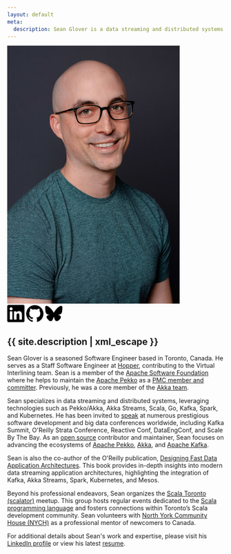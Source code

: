 ```yaml
---
layout: default
meta:
  description: Sean Glover is a data streaming and distributed systems Software Engineer living in Toronto.
---
```

<div class="about-header">
  <a href="/assets/sean_glover_headshot_2020.jpg"><img class="seglo" src="/assets/sean_glover_headshot_2020_sm.jpg" alt="Sean Glover" /></a>
  <br />
  <div class="social">
    <a href="https://linkedin.com/in/{{ site.linkedin_username }}" alt="LinkedIn"><img src="/assets/socials/linkedin.svg" width="40" height="40" /></a>
    <a href="https://github.com/{{ site.github_username }}" alt="GitHub"><img src="/assets/socials/github.svg" width="40" height="40" /></a>
    <a href="https://bsky.app/profile/{{ site.bluesky_username }}" alt="Bluesky"><img src="/assets/socials/bluesky.svg" width="40" height="40" /></a>
    <br />
  </div>
</div>
<div class="about-text">
<h2 class="headline">
{{ site.description | xml_escape }} 
</h2>
<p>
  Sean Glover is a seasoned Software Engineer based in Toronto, Canada. He serves as a Staff Software Engineer at 
  <a href="https://www.hopper.com">Hopper</a>, contributing to the Virtual Interlining team. 
  Sean is a member of the <a href="https://www.apache.org/foundation/members">Apache Software Foundation</a> 
  where he helps to maintain the <a href="https://pekko.apache.org/">Apache Pekko</a> as a 
  <a href="https://people.apache.org/phonebook.html?pmc=pekko">PMC member and committer</a>. 
  Previously, he was a core member of the 
  <a href="https://web.archive.org/web/20241002092518/https://akka.io/team/">Akka team</a>.
</p>

<p>
  Sean specializes in data streaming and distributed systems, leveraging technologies such as Pekko/Akka, Akka Streams, Scala, Go, Kafka, Spark, and Kubernetes. 
  He has been invited to <a href="/talks/">speak</a> at numerous prestigious software development and big data conferences worldwide, 
  including Kafka Summit, O'Reilly Strata Conference, Reactive Conf, DataEngConf, and Scale By The Bay. 
  As an <a href="/opensource/">open source</a> contributor and maintainer, Sean focuses on advancing the ecosystems of 
  <a href="https://pekko.apache.org/">Apache Pekko</a>, 
  <a href="https://akka.io/">Akka</a>, and 
  <a href="https://kafka.apache.org/">Apache Kafka</a>.
</p>

<p>
  Sean is also the co-author of the O'Reilly publication, 
  <a href="/assets/designing-fast-data-app-architectures.pdf">Designing Fast Data Application Architectures</a>. 
  This book provides in-depth insights into modern data streaming application architectures, highlighting the integration of Kafka, Akka Streams, Spark, Kubernetes, and Mesos.
</p>

<p>
  Beyond his professional endeavors, Sean organizes the <a href="http://www.meetup.com/scalator/">Scala Toronto (scalator)</a> meetup. 
  This group hosts regular events dedicated to the <a href="http://www.scala-lang.org/">Scala programming language</a> and fosters connections within Toronto’s Scala development community. Sean volunteers with <a href="https://www.nych.ca">North York Community House (NYCH)</a> as a professional mentor of newcomers to Canada.
</p>

<p>
  For additional details about Sean's work and expertise, please visit his 
  <a href="https://www.linkedin.com/in/seanaglover">LinkedIn profile</a> or view his latest 
  <a href="https://docs.google.com/document/d/1U5ygzLh2qzUMVJe3iMkAgqnaYMyFEtzDGNYomMkjyrg/edit?usp=sharing">resume</a>.
</p>

